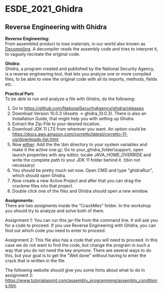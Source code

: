 # ESDE_2021_Ghidra

## Reverse Engineering with Ghidra

**Reverse Engineering:**  
From assembled product to lose materials, in our world also known as <u>Decompiling</u>. A decompiler reads the assembly code and tries to interpret it, to vaguely recreate the original code. 

**Ghidra:**  
Ghidra, a program created and published by the National Security Agency, is a reverse engineering tool, that lets you analyze one or more compiled files, to be able to view the original code with all its imports, methods, fields etc.

**Practical Part:**  
To be able to run and analyze a file with Ghidra, do the following:  
1. Go to https://github.com/NationalSecurityAgency/ghidra/releases
2. Download Version 10.0.3 (Assets -> ghidra_10.0.3). There is also an Installation Guide, that might help you with setting up Ghidra.
3. Extract the Zip-File to your desired location.
4. Download JDK 11 LTS from wherever you want. An option could be https://docs.aws.amazon.com/corretto/latest/corretto-11-ug/downloads-list.html
5. Now <u>either</u>: Add the the \bin directory to your system variables and make it the active one <u>or</u>: Go to your_ghidra_folder\support, open launch.properties with any editor, locate JAVA_HOME_OVERRIDE and write the complete path to your JDK 11 folder behind it. (\bin not necessary)
6. You should be pretty much set now. Open CMD and type "ghidraRun", which should open Ghidra.
7. Now create a new Active Project and after that you can drag the crackme files into that project.
8. Double click one of the files and Ghidra should open a new window.

**Assignments:**  
There are two assigments inside the "CrackMes" folder. In the workshop you should try to analyze and solve both of them. 

Assignment 1:
You can run this jar-file from the command line. It will ask you for a code to proceed. If you use Reverse Engineering with Ghidra, you can find out which code you need to enter to proceed.

Assignment 2:
This file also has a code that you will need to proceed. In this case we do not want to find the code, but change the program in such a way that you do not need the key anymore. There are several ways to do this, but your goal is to get the "Well done" without having to enter the crack that is written in the file.

The following website should give you some hints about what to do in assignment 2:
https://www.tutorialspoint.com/assembly_programming/assembly_conditions.htm
